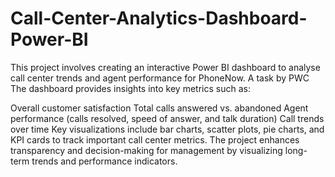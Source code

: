 # Call-Center-Analytics-Dashboard-Power-BI
This project involves creating an interactive Power BI dashboard to analyse call center trends and agent performance for PhoneNow. A task by PWC
The dashboard provides insights into key metrics such as:

Overall customer satisfaction
Total calls answered vs. abandoned
Agent performance (calls resolved, speed of answer, and talk duration)
Call trends over time
Key visualizations include bar charts, scatter plots, pie charts, and KPI cards to track important call center metrics. The project enhances transparency and decision-making for management by visualizing long-term trends and performance indicators.


